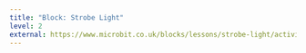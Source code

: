 ```yaml
---
title: "Block: Strobe Light"
level: 2
external: https://www.microbit.co.uk/blocks/lessons/strobe-light/activity
---
```

